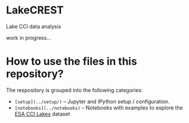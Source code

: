 # LakeCREST
Lake CCI data analysis

work in progress...

# How to use the files in this repository?
The respository is grouped into the following categories:

- `[setup](../setup/)` – Jupyter and IPython setup / configuration.
- `[notebooks](../notebooks)` – Notebooks with examples to explore the [ESA CCI Lakes](https://catalogue.ceda.ac.uk/uuid/ab8d21568c81491fbb9a300c36884af7) dataset
